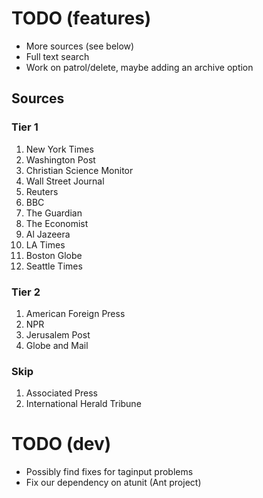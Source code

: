 TODO (features)
===============
* More sources (see below)
* Full text search
* Work on patrol/delete, maybe adding an archive option

Sources
-------

### Tier 1
1. New York Times
2. Washington Post
3. Christian Science Monitor
4. Wall Street Journal
5. Reuters
6. BBC 
7. The Guardian
8. The Economist
9. Al Jazeera
10. LA Times
11. Boston Globe
12. Seattle Times

### Tier 2
1. American Foreign Press
2. NPR
3. Jerusalem Post
4. Globe and Mail

### Skip
1. Associated Press
2. International Herald Tribune

TODO (dev)
==========
* Possibly find fixes for taginput problems
* Fix our dependency on atunit (Ant project)
